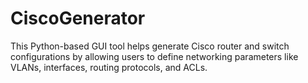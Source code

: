 # CiscoGenerator
This Python-based GUI tool helps generate Cisco router and switch configurations by allowing users to define networking parameters like VLANs, interfaces, routing protocols, and ACLs.
